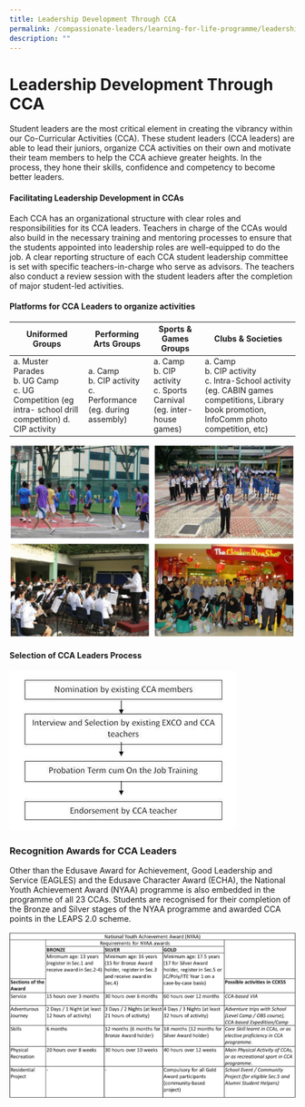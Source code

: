 ```yaml
---
title: Leadership Development Through CCA
permalink: /compassionate-leaders/learning-for-life-programme/leadership-development-through-cca/
description: ""
---
```

# **Leadership Development Through CCA**

Student leaders are the most critical element in creating the vibrancy within our Co-Curricular Activities (CCA). These student leaders (CCA leaders) are able to lead their juniors, organize CCA activities on their own and motivate their team members to help the CCA achieve greater heights. In the process, they hone their skills, confidence and competency to become better leaders.    

#### Facilitating Leadership Development in CCAs

Each CCA has an organizational structure with clear roles and responsibilities for its CCA leaders. Teachers in charge of the CCAs would also build in the necessary training and mentoring processes to ensure that the students appointed into leadership roles are well-equipped to do the job. A clear reporting structure of each CCA student leadership committee is set with specific teachers-in-charge who serve as advisors. The teachers also conduct a review session with the student leaders after the completion of major student-led activities.

#### Platforms for CCA Leaders to organize activities

| Uniformed Groups 	| Performing Arts Groups 	| Sports & Games Groups 	| Clubs & Societies 	|
|---	|---	|---	|---	|
| a. Muster Parades <br>b. UG Camp <br>c. UG Competition (eg intra- school drill competition) d. CIP activity  	| a. Camp <br>b. CIP activity <br>c. Performance (eg. during assembly)  	| a. Camp <br>b. CIP activity <br>c. Sports Carnival (eg. inter- house games)  	| a. Camp <br>b. CIP activity <br>c. Intra-School activity (eg. CABIN games competitions, Library book promotion, InfoComm photo competition, etc) 	|

![](/images/Capture.jpg)

#### Selection of CCA Leaders Process

![](/images/CCA%20leadership%20structure.jpg)

### Recognition Awards for CCA Leaders

Other than the Edusave Award for Achievement, Good Leadership and Service (EAGLES) and the Edusave Character Award (ECHA), the National Youth Achievement Award (NYAA) programme is also embedded in the programme of all 23 CCAs. Students are recognised for their completion of the Bronze and Silver stages of the NYAA programme and awarded CCA points in the LEAPS 2.0 scheme.

![](/images/Recognition%20Awards%20for%20CCA%20Leaders.png)